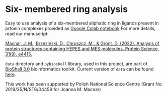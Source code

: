 # Six- membered ring analysis

Easy to use analysis of a six-membered aliphatic ring in ligands present in prtoein complexes provided as [Google Colab notebook](https://colab.research.google.com/github/JMacnar/ring_analysis/blob/master/sixmembered_rings.ipynb)
For more details, read our manuscript:

[Macnar, J. M., Brzezinski, D., Chruszcz, M., & Gront, D. (2022). Analysis of protein structures containing HEPES and MES molecules. Protein Science, 31(9), e4415.](https://doi.org/10.1002/pro.4415)

`data` directory and `pybioshell` library, used in this project, are part of [BioShell 3.0](https://www.mdpi.com/666482) bioinformatics toolkit. Current version of `data` can be found [here](https://bitbucket.org/dgront/bioshell/src/master/).

This work has been supported by Polish National Science Centre (Grant No. 2019/35/N/ST6/04459 for Joanna M. Macnar)
